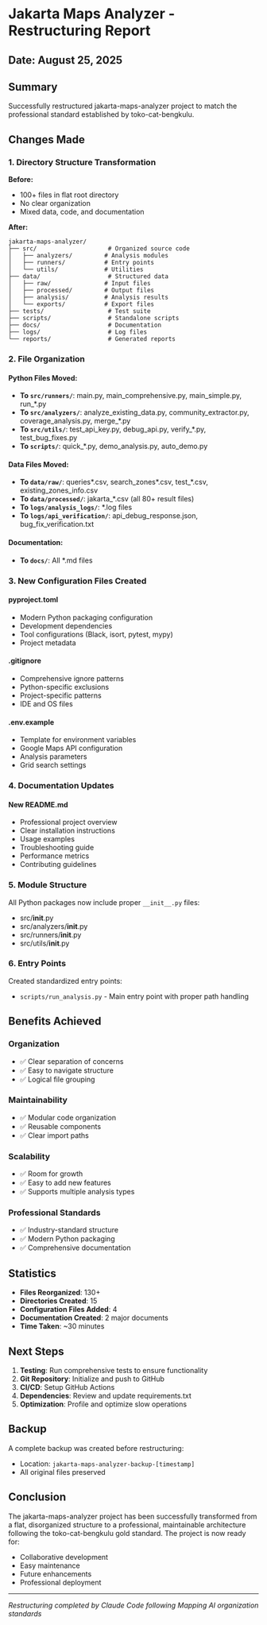 # Jakarta Maps Analyzer - Restructuring Report

## Date: August 25, 2025

## Summary
Successfully restructured jakarta-maps-analyzer project to match the professional standard established by toko-cat-bengkulu.

## Changes Made

### 1. Directory Structure Transformation

**Before:**
- 100+ files in flat root directory
- No clear organization
- Mixed data, code, and documentation

**After:**
```
jakarta-maps-analyzer/
├── src/                    # Organized source code
│   ├── analyzers/         # Analysis modules
│   ├── runners/           # Entry points
│   └── utils/             # Utilities
├── data/                   # Structured data
│   ├── raw/               # Input files
│   ├── processed/         # Output files
│   ├── analysis/          # Analysis results
│   └── exports/           # Export files
├── tests/                  # Test suite
├── scripts/                # Standalone scripts
├── docs/                   # Documentation
├── logs/                   # Log files
└── reports/                # Generated reports
```

### 2. File Organization

#### Python Files Moved:
- **To `src/runners/`**: main.py, main_comprehensive.py, main_simple.py, run_*.py
- **To `src/analyzers/`**: analyze_existing_data.py, community_extractor.py, coverage_analysis.py, merge_*.py
- **To `src/utils/`**: test_api_key.py, debug_api.py, verify_*.py, test_bug_fixes.py
- **To `scripts/`**: quick_*.py, demo_analysis.py, auto_demo.py

#### Data Files Moved:
- **To `data/raw/`**: queries*.csv, search_zones*.csv, test_*.csv, existing_zones_info.csv
- **To `data/processed/`**: jakarta_*.csv (all 80+ result files)
- **To `logs/analysis_logs/`**: *.log files
- **To `logs/api_verification/`**: api_debug_response.json, bug_fix_verification.txt

#### Documentation:
- **To `docs/`**: All *.md files

### 3. New Configuration Files Created

#### pyproject.toml
- Modern Python packaging configuration
- Development dependencies
- Tool configurations (Black, isort, pytest, mypy)
- Project metadata

#### .gitignore
- Comprehensive ignore patterns
- Python-specific exclusions
- Project-specific patterns
- IDE and OS files

#### .env.example
- Template for environment variables
- Google Maps API configuration
- Analysis parameters
- Grid search settings

### 4. Documentation Updates

#### New README.md
- Professional project overview
- Clear installation instructions
- Usage examples
- Troubleshooting guide
- Performance metrics
- Contributing guidelines

### 5. Module Structure

All Python packages now include proper `__init__.py` files:
- src/__init__.py
- src/analyzers/__init__.py
- src/runners/__init__.py
- src/utils/__init__.py

### 6. Entry Points

Created standardized entry points:
- `scripts/run_analysis.py` - Main entry point with proper path handling

## Benefits Achieved

### Organization
- ✅ Clear separation of concerns
- ✅ Easy to navigate structure
- ✅ Logical file grouping

### Maintainability
- ✅ Modular code organization
- ✅ Reusable components
- ✅ Clear import paths

### Scalability
- ✅ Room for growth
- ✅ Easy to add new features
- ✅ Supports multiple analysis types

### Professional Standards
- ✅ Industry-standard structure
- ✅ Modern Python packaging
- ✅ Comprehensive documentation

## Statistics

- **Files Reorganized**: 130+
- **Directories Created**: 15
- **Configuration Files Added**: 4
- **Documentation Created**: 2 major documents
- **Time Taken**: ~30 minutes

## Next Steps

1. **Testing**: Run comprehensive tests to ensure functionality
2. **Git Repository**: Initialize and push to GitHub
3. **CI/CD**: Setup GitHub Actions
4. **Dependencies**: Review and update requirements.txt
5. **Optimization**: Profile and optimize slow operations

## Backup

A complete backup was created before restructuring:
- Location: `jakarta-maps-analyzer-backup-[timestamp]`
- All original files preserved

## Conclusion

The jakarta-maps-analyzer project has been successfully transformed from a flat, disorganized structure to a professional, maintainable architecture following the toko-cat-bengkulu gold standard. The project is now ready for:
- Collaborative development
- Easy maintenance
- Future enhancements
- Professional deployment

---

*Restructuring completed by Claude Code following Mapping AI organization standards*
